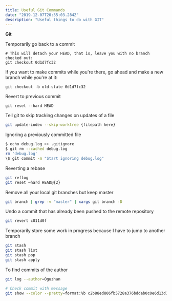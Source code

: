 ```yaml
---
title: Useful Git Commands
date: "2019-12-07T20:35:03.284Z"
description: "Useful things to do with GIT"
---
```


**Git**

Temporarily go back to a commit
```git
# This will detach your HEAD, that is, leave you with no branch checked out:
git checkout 0d1d7fc32
```
If you want to make commits while you're there, go ahead and make a new branch while you're at it:
```git
git checkout -b old-state 0d1d7fc32
```

Revert to previous commit
```git
git reset --hard HEAD
```

Tell git to skip tracking changes on updates of a file
```bash
git update-index --skip-worktree {filepath here}

```

Ignoring a previously committed file

```bash
$ echo debug.log >> .gitignore
$ git rm --cached debug.log
rm 'debug.log'
\$ git commit -m "Start ignoring debug.log"
```

Reverting a rebase

```bash
git reflog
git reset —hard HEAD@{2}
```

Remove all your local git branches but keep master

```bash
git branch | grep -v "master" | xargs git branch -D
```

Undo a commit that has already been pushed to the remote repository

```bash
git revert c011d0f
```

Temporarily store some work in progress because I have to jump to another branch

```bash
git stash
git stash list
git stash pop
git stash apply
```

To find commits of the author
```bash
git log --author=Oguzhan

# Check commit with message
git show --color --pretty=format:%b c2b88ed806fb5728a376bddab0c0e6d13d1ee15a

```
